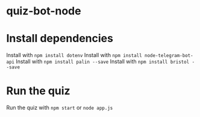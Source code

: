 # quiz-bot-node

# Install dependencies
Install with `npm install dotenv`
Install with `npm install node-telegram-bot-api`
Install with `npm install palin --save`
Install with `npm install bristol --save`

# Run the quiz
Run the quiz with `npm start` or `node app.js`
